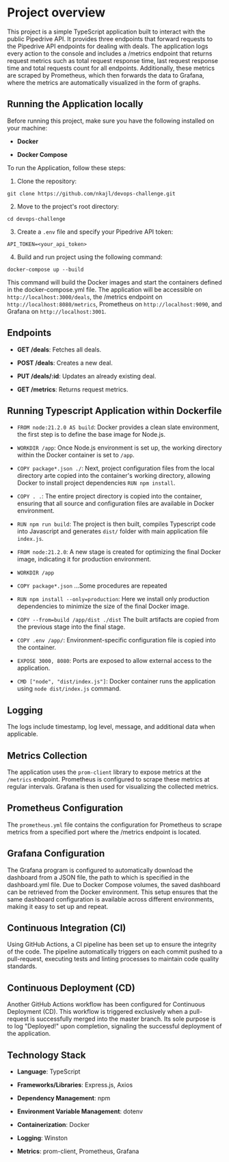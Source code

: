 # Project overview

This project is a simple TypeScript application built to interact with the public Pipedrive API. It provides three endpoints that forward requests to the Pipedrive API endpoints for dealing with deals. The application logs every action to the console and includes a /metrics endpoint that returns request metrics such as total request response time, last request response time and total requests count for all endpoints. Additionally, these metrics are scraped by Prometheus, which then forwards the data to Grafana, where the metrics are automatically visualized in the form of graphs.

## Running the Application locally

Before running this project, make sure you have the following installed on your machine:

+ **Docker**

+ **Docker Compose**

To run the Application, follow these steps:

1. Clone the repository:

```
git clone https://github.com/nkajl/devops-challenge.git
```

2. Move to the project's root directory:

```
cd devops-challenge
```

3. Create a `.env` file and specify your Pipedrive API token:

```
API_TOKEN=<your_api_token>
```

4. Build and run project using the following command:

```
docker-compose up --build
```

This command will build the Docker images and start the containers defined in the docker-compose.yml file. The application will be accessible on `http://localhost:3000/deals`, the /metrics endpoint on `http://localhost:8080/metrics`, Prometheus on `http://localhost:9090`, and Grafana on `http://localhost:3001`. 

## Endpoints

+ **GET /deals**: Fetches all deals.

+ **POST /deals**: Creates a new deal.

+ **PUT /deals/:id**: Updates an already existing deal.

+ **GET /metrics**: Returns request metrics.

## Running Typescript Application within Dockerfile

+ `FROM node:21.2.0 AS build`: Docker provides a clean slate environment, the first step is to define the base image for Node.js. 

+ `WORKDIR /app`: Once Node.js environment is set up, the working directory within the Docker container is set to `/app`.

+ `COPY package*.json ./`: Next, project configuration files from the local directory arte copied into the container's working directory, allowing Docker to install project dependencies `RUN npm install`.

+ `COPY . .`: The entire project directory is copied into the container, ensuring that all source and configuration files are available in Docker environment.

+ `RUN npm run build`: The project is then built, compiles Typescript code into Javascript and generates `dist/` folder with main application file `index.js`.

+ `FROM node:21.2.0`: A new stage is created for optimizing the final Docker image, indicating it for production environment.

+ `WORKDIR /app`

+ `COPY package*.json` ...Some procedures are repeated

+ `RUN npm install --only=production`: Here we install only production dependencies to minimize the size of the final Docker image.

+ `COPY --from=build /app/dist ./dist` The built artifacts are copied from the previous stage into the final stage.

+ `COPY .env /app/`: Environment-specific configuration file is copied into the container.

+ `EXPOSE 3000, 8080`: Ports are exposed to allow external access to the application.

+ `CMD ["node", "dist/index.js"]`: Docker container runs the application using `node dist/index.js` command.

## Logging

The logs include timestamp, log level, message, and additional data when applicable.

## Metrics Collection

The application uses the `prom-client` library to expose metrics at the `/metrics` endpoint. Prometheus is configured to scrape these metrics at regular intervals. Grafana is then used for visualizing the collected metrics.

## Prometheus Configuration

The `prometheus.yml` file contains the configuration for Prometheus to scrape metrics from a specified port where the /metrics endpoint is located.

## Grafana Configuration

The Grafana program is configured to automatically download the dashboard from a JSON file, the path to which is specified in the dashboard.yml file. Due to Docker Compose volumes, the saved dashboard can be retrieved from the Docker environment. This setup ensures that the same dashboard configuration is available across different environments, making it easy to set up and repeat.

## Continuous Integration (CI)

Using GitHub Actions, a CI pipeline has been set up to ensure the integrity of the code. The pipeline automatically triggers on each commit pushed to a pull-request, executing tests and linting processes to maintain code quality standards.

## Continuous Deployment (CD)

Another GitHub Actions workflow has been configured for Continuous Deployment (CD). This workflow is triggered exclusively when a pull-request is successfully merged into the master branch. Its sole purpose is to log "Deployed!" upon completion, signaling the successful deployment of the application.

## Technology Stack

+ **Language**: TypeScript

+ **Frameworks/Libraries**: Express.js, Axios

+ **Dependency Management**: npm

+ **Environment Variable Management**: dotenv

+ **Containerization**: Docker

+ **Logging**: Winston

+ **Metrics**: prom-client, Prometheus, Grafana
